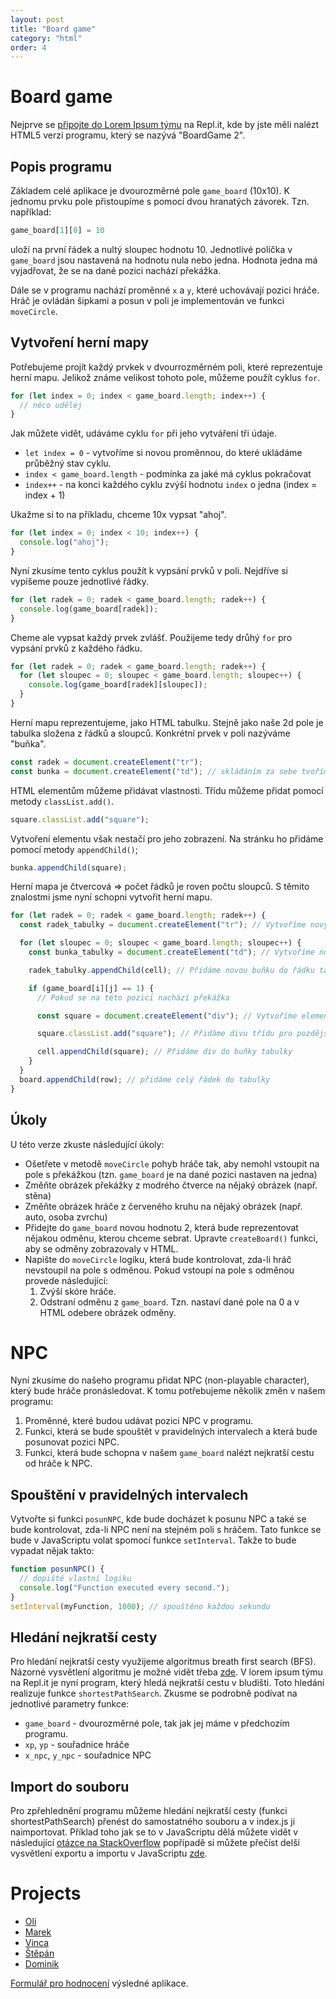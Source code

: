 ```yaml
---
layout: post
title: "Board game"
category: "html"
order: 4
---
```


# Board game

Nejprve se [připojte do Lorem Ipsum týmu](https://replit.com/teams/join/xvtsjzaadrqmanaknpncvlanyelasxgw-lorem-ipsum-team) na Repl.it, kde by jste měli nalézt HTML5 verzi programu, který se nazývá "BoardGame 2".

## Popis programu

Základem celé aplikace je dvourozměrné pole `game_board` (10x10). K jednomu prvku pole přistoupíme s pomocí dvou hranatých závorek. Tzn. například:

```JavaScript
game_board[1][0] = 10
```

uloží na první řádek a nultý sloupec hodnotu 10. Jednotlivé políčka v `game_board` jsou nastavená na hodnotu nula nebo jedna. Hodnota jedna má vyjadřovat, že se na dané pozici nachází překážka.

Dále se v programu nachází proměnné `x` a `y`, které uchovávají pozici hráče. Hráč je ovládán šipkami a posun v poli je implementován ve funkci `moveCircle`.

## Vytvoření herní mapy

Potřebujeme projít každý prvkek v dvourrozměrném poli, které reprezentuje herní mapu. Jelikož známe velikost tohoto pole, můžeme použít cyklus `for`.

```js
for (let index = 0; index < game_board.length; index++) {
  // něco udělej
}
```

Jak můžete vidět, udáváme cyklu `for` při jeho vytváření tři údaje.

- `let index = 0` - vytvoříme si novou proměnnou, do které ukládáme průběžný stav cyklu.
- `index < game_board.length` - podmínka za jaké má cyklus pokračovat
- `index++` - na konci každého cyklu zvýší hodnotu `index` o jedna (index = index + 1)

Ukažme si to na příkladu, chceme 10x vypsat "ahoj".

```js
for (let index = 0; index < 10; index++) {
  console.log("ahoj");
}
```

Nyní zkusíme tento cyklus použít k vypsání prvků v poli. Nejdříve si vypíšeme pouze jednotlivé řádky.

```js
for (let radek = 0; radek < game_board.length; radek++) {
  console.log(game_board[radek]);
}
```

Cheme ale vypsat každý prvek zvlášť. Použijeme tedy drůhý `for` pro vypsání prvků z každého řádku.

```js
for (let radek = 0; radek < game_board.length; radek++) {
  for (let sloupec = 0; sloupec < game_board.length; sloupec++) {
    console.log(game_board[radek][sloupec]);
  }
}
```

Herní mapu reprezentujeme, jako HTML tabulku. Stejně jako naše 2d pole je tabulka složena z řádků a sloupců. Konkrétní prvek v poli nazýváme "buňka".

```js
const radek = document.createElement("tr");
const bunka = document.createElement("td"); // skládáním za sebe tvoříme sloupce
```

HTML elementům můžeme přidávat vlastnosti. Třídu můžeme přidat pomocí metody `classList.add()`.

```js
square.classList.add("square");
```

Vytvoření elementu však nestačí pro jeho zobrazení. Na stránku ho přidáme pomocí metody `appendChild()`;

```js
bunka.appendChild(square);
```

Herní mapa je čtvercová => počet řádků je roven počtu sloupců. S těmito znalostmi jsme nyní schopni vytvořit herní mapu.

```js
for (let radek = 0; radek < game_board.length; radek++) {
  const radek_tabulky = document.createElement("tr"); // Vytvoříme nový řádek tabulky

  for (let sloupec = 0; sloupec < game_board.length; sloupec++) {
    const bunka_tabulky = document.createElement("td"); // Vytvoříme novou buňku tabulky

    radek_tabulky.appendChild(cell); // Přidáme novou buňku do řádku tabulky

    if (game_board[i][j] == 1) {
      // Pokud se na této pozici nachází překážka

      const square = document.createElement("div"); // Vytvoříme element div, který slouží jako zábrana

      square.classList.add("square"); // Přidáme divu třídu pro pozdější nastavení jeho vlastností

      cell.appendChild(square); // Přidáme div do buňky tabulky
    }
  }
  board.appendChild(row); // přidáme celý řádek do tabulky
}
```

## Úkoly

U této verze zkuste následující úkoly:

- Ošetřete v metodě `moveCircle` pohyb hráče tak, aby nemohl vstoupit na pole s překážkou (tzn. `game_board` je na dané pozici nastaven na jedna)
- Změňte obrázek překážky z modrého čtverce na nějaký obrázek (např. stěna)
- Změňte obrázek hráče z červeného kruhu na nějaký obrázek (např. auto, osoba zvrchu)
- Přidejte do `game_board` novou hodnotu 2, která bude reprezentovat nějakou odměnu, kterou chceme sebrat. Upravte `createBoard()` funkci, aby se odměny zobrazovaly v HTML.
- Napište do `moveCircle` logiku, která bude kontrolovat, zda-li hráč nevstoupil na pole s odměnou. Pokud vstoupí na pole s odměnou provede následující:
  1. Zvýší skóre hráče.
  2. Odstraní odměnu z `game_board`. Tzn. nastaví dané pole na 0 a v HTML odebere obrázek odměny.

# NPC

Nyní zkusíme do našeho programu přidat NPC (non-playable character), který bude hráče pronásledovat. K tomu potřebujeme několik změn v našem programu:

1. Proměnné, které budou udávat pozici NPC v programu.
2. Funkci, která se bude spouštět v pravidelných intervalech a která bude posunovat pozici NPC.
3. Funkci, která bude schopna v našem `game_board` nalézt nejkratší cestu od hráče k NPC.

## Spouštění v pravidelných intervalech

Vytvořte si funkci `posunNPC`, kde bude docházet k posunu NPC a také se bude kontrolovat, zda-li NPC není na stejném poli s hráčem. Tato funkce se bude v JavaScriptu volat spomocí funkce `setInterval`. Takže to bude vypadat nějak takto:

```JavaScript
function posunNPC() {
  // dopiště vlastní logiku
  console.log("Function executed every second.");
}
setInterval(myFunction, 1000); // spouštěno každou sekundu
```

## Hledání nejkratší cesty

Pro hledání nejkratší cesty využijeme algoritmus breath first search (BFS). Názorné vysvětlení algoritmu je možné vidět třeba [zde](https://www.youtube.com/watch?v=T_m27bhVQQQ&t=131s). V lorem ipsum týmu na Repl.it je nyní program, který hledá nejkratší cestu v bludišti. Toto hledání realizuje funkce `shortestPathSearch`. Zkusme se podrobně podívat na jednotlivé parametry funkce:

- `game_board` - dvourozměrné pole, tak jak jej máme v předchozím programu.
- `xp`, `yp` - souřadnice hráče
- `x_npc`, `y_npc` - souřadnice NPC

<script src="https://gist.github.com/RadimBaca/aee7196ba05f3d214862f99d8e10950b.js"></script>

## Import do souboru

Pro zpřehlednění programu můžeme hledání nejkratší cesty (funkci shortestPathSearch) přenést do samostatného souboru a v index.js ji naimportovat. Příklad toho jak se to v JavaScriptu dělá můžete vidět v následující [otázce na StackOverflow](https://stackoverflow.com/questions/56336729/how-can-i-import-functions-from-an-other-javascript-file) popřípadě si můžete přečíst delší vysvětlení exportu a importu v JavaScriptu [zde](https://javascript.info/import-export).

# Projects

- [Oli](https://a9832060-26c8-4de7-ae72-72d48ee97a2a-00-2trpl9iqhy9de.kirk.repl.co/)
- [Marek](https://67bddb21-684e-459a-bc84-700143735516-00-2z1jsm83dcxin.picard.replit.dev/)
- [Vinca](https://b749510d-4acf-447b-ad59-4263eeec8acf-00-yzju7i5noigg.spock.replit.dev/)
- [Štěpán](https://d52cf779-cb95-4456-855b-d14e5fb2909e-00-22du8e5dvf147.spock.replit.dev/)
- [Dominik](https://7bf0ad76-008d-44a5-9f2e-45f1186bb280-00-1n6rw7vbrqagr.spock.replit.dev/)

[Formulář pro hodnocení](https://docs.google.com/forms/d/e/1FAIpQLSfsBAm0frYEt1yUAt_QfjHXDDR4fXaRNIVSg_iLYyodVk58Yg/viewform?usp=sf_link) výsledné aplikace.
